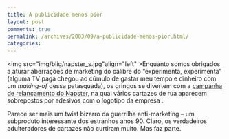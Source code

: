 ```yaml
---
title: A publicidade menos pior
layout: post
comments: true
permalink: /archives/2003/09/a-publicidade-menos-pior.html/
categories:
---
```

<img src="img/blig/napster_s.jpg"align="left" >Enquanto somos obrigados a aturar aberrações de marketing do calibre do &#8220;experimenta, experimenta&#8221; (alguma TV paga chegou ao cúmulo de gastar meu tempo e dinheiro com um *making-of* dessa patasquada), os gringos se divertem com a <a href="http://www.wired.com/news/digiwood/0,1412,60525,00.html" >campanha de relançamento do Napster</a>, na qual vários cartazes de rua aparecem sobrepostos por adesivos com o logotipo da empresa .

Parece ser mais um twist bizarro da guerrilha anti-marketing &#8211; um subproduto interessante dos estranhos anos 90. Claro, os verdadeiros adulteradores de cartazes não curtiram muito. Mas faz parte. </tr> </table>



<table width="100"% border=0 cellspacing=0 cellpadding=0>
